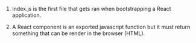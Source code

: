 1) Index.js is the first file that gets ran when bootstrapping a React application.

2) A React component is an exported javascript function but it must return something that can be render in the browser (HTML).